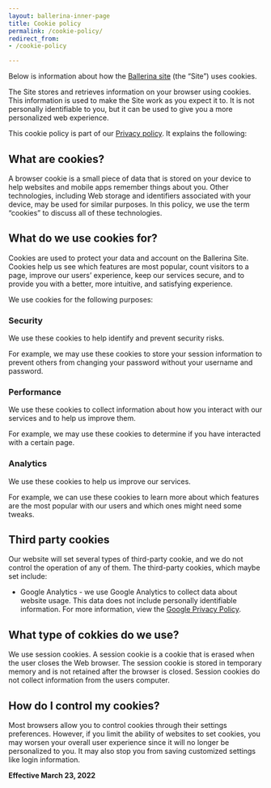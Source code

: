 ```yaml
---
layout: ballerina-inner-page
title: Cookie policy
permalink: /cookie-policy/
redirect_from:
- /cookie-policy

---
```


Below is information about how the [Ballerina site](https://ballerina.io/) (the “Site”) uses cookies.

The Site stores and retrieves information on your browser using cookies. This information is used to make the Site work as you expect it to. It is not personally identifiable to you, but it can be used to give you a more personalized web experience.

This cookie policy is part of our [Privacy policy](/privacy-policy/). It explains the following:

## What are cookies?

A browser cookie is a small piece of data that is stored on your device to help websites and mobile apps remember things about you. Other technologies, including Web storage and identifiers associated with your device, may be used for similar purposes. In this policy, we use the term “cookies” to discuss all of these technologies.

## What do we use cookies for?

Cookies are used to protect your data and account on the Ballerina Site. Cookies help us see which features are most popular, count visitors to a page, improve our users’ experience, keep our services secure, and to provide you with a better, more intuitive, and satisfying experience.

We use cookies for the following purposes:

### Security

We use these cookies to help identify and prevent security risks.

For example, we may use these cookies to store your session information to prevent others from changing your password without your username and password.

### Performance

We use these cookies to collect information about how you interact with our services and to help us improve them.

For example, we may use these cookies to determine if you have interacted with a certain page.

### Analytics

We use these cookies to help us improve our services.

For example, we can use these cookies to learn more about which features are the most popular with our users and which ones might need some tweaks.

## Third party cookies

Our website will set several types of third-party cookie, and we do not control the operation of any of them. The third-party cookies, which maybe set include:

- Google Analytics - we use Google Analytics to collect data about website usage. This data does not include personally identifiable information. For more information, view the [Google Privacy Policy](https://policies.google.com/privacy).

## What type of cokkies do we use?

We use session cookies. A session cookie is a cookie that is erased when the user closes the Web browser. The session cookie is stored in temporary memory and is not retained after the browser is closed. Session cookies do not collect information from the users computer.

## How do I control my cookies?

Most browsers allow you to control cookies through their settings preferences. However, if you limit the ability of websites to set cookies, you may worsen your overall user experience since it will no longer be personalized to you. It may also stop you from saving customized settings like login information.

**Effective March 23, 2022**

<!--<style>
.nav > li.cVersionItem  , .cBallerinaTocContainer {
    display: none !important;
}
</style>-->

<style>
.nav > li.cVersionItem {
    display: none !important;
}
.cFormSection {
   background:#f3f3f3;
   padding:30px;
}
label {
	display: inline-block;
	max-width: 95%;
	margin-bottom: 5px;
	font-weight: 700;
}
.form-check-input {
   float:left;
   margin-right:10px !important;
}
.cSignUp, button#subscribeUserButton {
	background: #56b3af;
	border: none;
	color: #fff;
	/* padding: 10px 20px; */
	margin-top: 15px;
	display: inline-block;
	width: auto;
	padding: 18px;
	line-height: 0px;
	font-family: "roboto";
	letter-spacing: 1px;
	font-weight: 400;
}

.cSignUp:hover , button#subscribeUserButton:hover {
background:#464646;
}

#form-status , #form-error {
display:none;
}

#form-status.cShowBlock , #form-error.cShowBlock  {
display:block;
}
a.cBookmark {
display: inline-block;
position: absolute;
margin: -150px 0px 0px;
}


</style>
